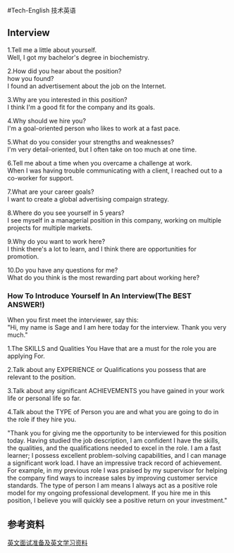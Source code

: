 #Tech-English 技术英语  


## Interview

1.Tell me a little about yourself.  
Well, I got my bachelor's degree in biochemistry.  

2.How did you hear about the position?  
how you found?  
I found an advertisement about the job on the Internet.

3.Why are you interested in this position?  
I think I'm a good fit for the company and its goals.

4.Why should we hire you?  
I'm a goal-oriented person who likes to work at a fast pace.  

5.What do you consider your strengths and weaknesses?  
I'm very detail-oriented, but I often take on too much at one time.  

6.Tell me about a time when you overcame a challenge at work.  
When I was having trouble communicating with a client, I reached out to a co-worker for support.  

7.What are your career goals?  
I want to create a global advertising compaign strategy.  

8.Where do you see yourself in 5 years?  
I see myself in a managerial position in this company, working on multiple projects for multiple markets.  

9.Why do you want to work here?  
I think there's a lot to learn, and I think there are opportunities for promotion.  

10.Do you have any questions for me?  
What do you think is the most rewarding part about working here?  

### How To Introduce Yourself In An Interview(The BEST ANSWER!)  

When you first meet the interviewer, say this:   
"Hi, my name is Sage and I am here today for the interview. Thank you very much."  

1.The SKILLS and Qualities You Have that are a must for the role you are applying For.  

2.Talk about any EXPERIENCE or Qualifications you possess that are relevant to the position.  

3.Talk about any significant ACHIEVEMENTS you have gained in your work life or personal life so far.  

4.Talk about the TYPE of Person you are and what you are going to do in the role if they hire you.  

"Thank you for giving me the opportunity to be interviewed for this position today. Having studied the job description, I am confident 
I have the skills, the qualities, and the qualifications needed to excel in the role. I am a fast learner; I possess excellent problem-solving capabilities, and I can manage a significant work load. I have an impressive track record of achievement. For example, in my previous role I was praised by my supervisor for helping the company find ways to increase sales by improving customer service standards. The type of person I am means I always act as a positive role model for my ongoing professional development. If you hire me in this position, I believe you will quickly see a positive return on your investment."  








## 参考资料  
[英文面试准备及英文学习资料](https://a10khaznyg.feishu.cn/docs/doccnicHYoE7MHIDTlNiUJE4Yob)